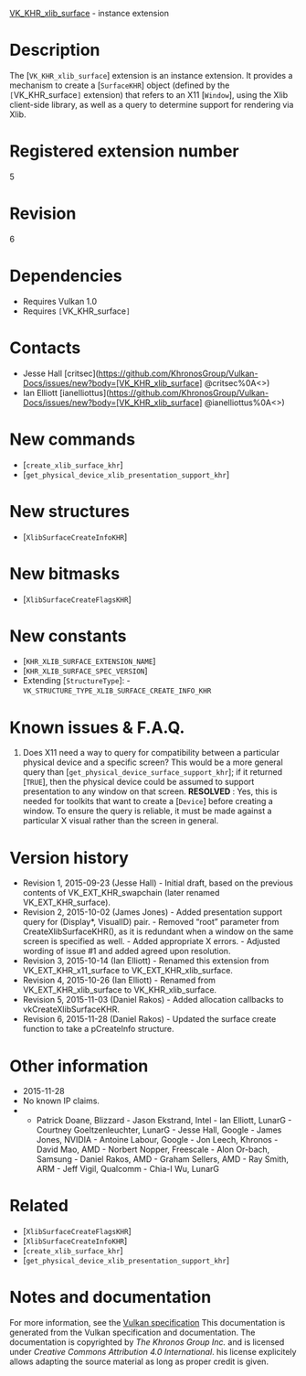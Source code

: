 [VK_KHR_xlib_surface](https://www.khronos.org/registry/vulkan/specs/1.3-extensions/man/html/VK_KHR_xlib_surface.html) - instance extension

# Description
The [`VK_KHR_xlib_surface`] extension is an instance extension.
It provides a mechanism to create a [`SurfaceKHR`] object (defined by
the `[`VK_KHR_surface`]` extension) that refers to an X11 [`Window`],
using the Xlib client-side library, as well as a query to determine support
for rendering via Xlib.

# Registered extension number
5

# Revision
6

# Dependencies
- Requires Vulkan 1.0
- Requires `[`VK_KHR_surface`]`

# Contacts
- Jesse Hall [critsec](https://github.com/KhronosGroup/Vulkan-Docs/issues/new?body=[VK_KHR_xlib_surface] @critsec%0A<<Here describe the issue or question you have about the VK_KHR_xlib_surface extension>>)
- Ian Elliott [ianelliottus](https://github.com/KhronosGroup/Vulkan-Docs/issues/new?body=[VK_KHR_xlib_surface] @ianelliottus%0A<<Here describe the issue or question you have about the VK_KHR_xlib_surface extension>>)

# New commands
- [`create_xlib_surface_khr`]
- [`get_physical_device_xlib_presentation_support_khr`]

# New structures
- [`XlibSurfaceCreateInfoKHR`]

# New bitmasks
- [`XlibSurfaceCreateFlagsKHR`]

# New constants
- [`KHR_XLIB_SURFACE_EXTENSION_NAME`]
- [`KHR_XLIB_SURFACE_SPEC_VERSION`]
- Extending [`StructureType`]:  - `VK_STRUCTURE_TYPE_XLIB_SURFACE_CREATE_INFO_KHR`

# Known issues & F.A.Q.
1) Does X11 need a way to query for compatibility between a particular
physical device and a specific screen? This would be a more general query
than [`get_physical_device_surface_support_khr`]; if it returned
[`TRUE`], then the physical device could be assumed to support
presentation to any window on that screen. **RESOLVED** : Yes, this is needed for toolkits that want to create a
[`Device`] before creating a window.
To ensure the query is reliable, it must be made against a particular X
visual rather than the screen in general.

# Version history
- Revision 1, 2015-09-23 (Jesse Hall)  - Initial draft, based on the previous contents of VK_EXT_KHR_swapchain (later renamed VK_EXT_KHR_surface). 
- Revision 2, 2015-10-02 (James Jones)  - Added presentation support query for (Display*, VisualID) pair.  - Removed “root” parameter from CreateXlibSurfaceKHR(), as it is redundant when a window on the same screen is specified as well.  - Added appropriate X errors.  - Adjusted wording of issue #1 and added agreed upon resolution. 
- Revision 3, 2015-10-14 (Ian Elliott)  - Renamed this extension from VK_EXT_KHR_x11_surface to VK_EXT_KHR_xlib_surface. 
- Revision 4, 2015-10-26 (Ian Elliott)  - Renamed from VK_EXT_KHR_xlib_surface to VK_KHR_xlib_surface. 
- Revision 5, 2015-11-03 (Daniel Rakos)  - Added allocation callbacks to vkCreateXlibSurfaceKHR. 
- Revision 6, 2015-11-28 (Daniel Rakos)  - Updated the surface create function to take a pCreateInfo structure.

# Other information
* 2015-11-28
* No known IP claims.
*   - Patrick Doane, Blizzard  - Jason Ekstrand, Intel  - Ian Elliott, LunarG  - Courtney Goeltzenleuchter, LunarG  - Jesse Hall, Google  - James Jones, NVIDIA  - Antoine Labour, Google  - Jon Leech, Khronos  - David Mao, AMD  - Norbert Nopper, Freescale  - Alon Or-bach, Samsung  - Daniel Rakos, AMD  - Graham Sellers, AMD  - Ray Smith, ARM  - Jeff Vigil, Qualcomm  - Chia-I Wu, LunarG

# Related
- [`XlibSurfaceCreateFlagsKHR`]
- [`XlibSurfaceCreateInfoKHR`]
- [`create_xlib_surface_khr`]
- [`get_physical_device_xlib_presentation_support_khr`]

# Notes and documentation
For more information, see the [Vulkan specification](https://www.khronos.org/registry/vulkan/specs/1.3-extensions/html/vkspec.html)
This documentation is generated from the Vulkan specification and documentation.
The documentation is copyrighted by *The Khronos Group Inc.* and is licensed under *Creative Commons Attribution 4.0 International*.
his license explicitely allows adapting the source material as long as proper credit is given.
        